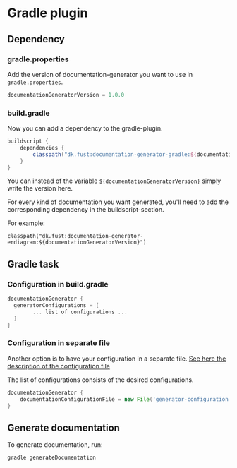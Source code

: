 # Gradle plugin

## Dependency

### gradle.properties
Add the version of documentation-generator you want to use in `gradle.properties`.
```groovy
documentationGeneratorVersion = 1.0.0
```

### build.gradle
Now you can add a dependency to the gradle-plugin.
```groovy
buildscript {
    dependencies {
        classpath("dk.fust:documentation-generator-gradle:${documentationGeneratorVersion}")
    }
}
```
You can instead of the variable `${documentationGeneratorVersion}` simply write the version here.

For every kind of documentation you want generated, you'll need to add the corresponding dependency in the buildscript-section.

For example:
```
classpath("dk.fust:documentation-generator-erdiagram:${documentationGeneratorVersion}")
```

## Gradle task

### Configuration in build.gradle

```groovy
documentationGenerator {
  generatorConfigurations = [
        ... list of configurations ...
  ]
}
```

### Configuration in separate file

Another option is to have your configuration in a separate file.
[See here the description of the configuration file](../README.md#generator-configuration-file)

The list of configurations consists of the desired configurations.

```groovy
documentationGenerator {
    documentationConfigurationFile = new File('generator-configuration.yml')
}
```

## Generate documentation 

To generate documentation, run:
```shell
gradle generateDocumentation
```
